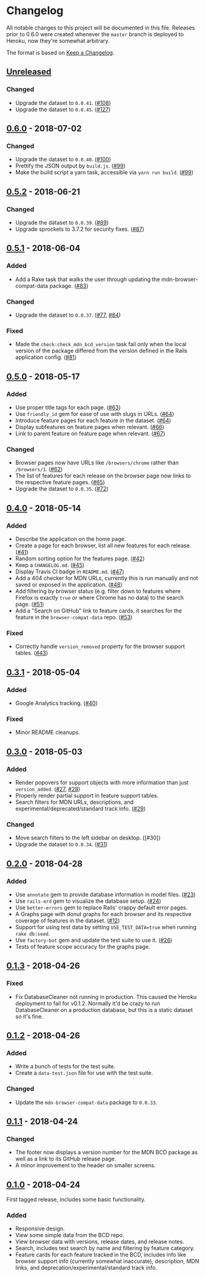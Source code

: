 # Changelog
All notable changes to this project will be documented in this file. Releases prior to 0.6.0 were created whenever the `master` branch is deployed to Heroku, now they're somewhat arbitrary.

The format is based on [Keep a Changelog](https://keepachangelog.com/en/1.0.0/).

## [Unreleased]
### Changed
- Upgrade the dataset to `0.0.41`. ([#108])
- Upgrade the dataset to `0.0.45`. ([#127])

## [0.6.0] - 2018-07-02
### Changed
- Upgrade the dataset to `0.0.40`. ([#100])
- Prettify the JSON output by `build.js`. ([#99])
- Make the build script a yarn task, accessible via `yarn run build`. ([#99])

## [0.5.2] - 2018-06-21
### Changed
- Upgrade the dataset to `0.0.39`. ([#89])
- Upgrade sprockets to 3.7.2 for security fixes. ([#87])

## [0.5.1] - 2018-06-04
### Added
- Add a Rake task that walks the user through updating the mdn-browser-compat-data package. ([#83])

### Changed
- Upgrade the dataset to `0.0.37`. ([#77], [#84])

### Fixed
- Made the `check:check_mdn_bcd_version` task fail only when the local version of the package differed from the version defined in the Rails application config. ([#81])

## [0.5.0] - 2018-05-17
### Added
- Use proper title tags for each page. ([#63])
- Use `friendly_id` gem for ease of use with slugs in URLs. ([#64])
- Introduce feature pages for each feature in the dataset. ([#64])
- Display subfeatures on feature pages when relevant. ([#66])
- Link to parent feature on feature page when relevant. ([#67])

### Changed
- Browser pages now have URLs like `/browsers/chrome` rather than `/browsers/1`. ([#62])
- The list of features for each release on the browser page now links to the respective feature pages. ([#65])
- Upgrade the dataset to `0.0.35`. ([#72])

## [0.4.0] - 2018-05-14
### Added
- Describe the application on the home page.
- Create a page for each browser, list all new features for each release. ([#41])
- Random sorting option for the features page. ([#42])
- Keep a `CHANGELOG.md`. ([#45])
- Display Travis CI badge in `README.md`. ([#47])
- Add a 404 checker for MDN URLs, currently this is run manually and not saved or exposed in the application. ([#48])
- Add filtering by browser status (e.g. filter down to features where Firefox is exactly `true` or where Chrome has no data) to the search page. ([#51])
- Add a "Search on GitHub" link to feature cards, it searches for the feature in the `browser-compat-data` repo. ([#53])

### Fixed
- Correctly handle `version_removed` property for the browser support tables. ([#43])

## [0.3.1] - 2018-05-04
### Added
- Google Analytics tracking. ([#40])

### Fixed
- Minor README cleanups.

## [0.3.0] - 2018-05-03
### Added
- Render popovers for support objects with more information than just `version_added`. ([#27], [#28])
- Properly render partial support in feature support tables.
- Search filters for MDN URLs, descriptions, and experimental/deprecated/standard track info. ([#29])

### Changed
- Move search filters to the left sidebar on desktop. ([#30])
- Upgrade the dataset to `0.0.34`. ([#31])

## [0.2.0] - 2018-04-28
### Added
- Use `annotate` gem to provide database information in model files. ([#23])
- Use `rails-erd` gem to visualize the database setup. ([#24])
- Use `better-errors` gem to replace Rails' crappy default error pages.
- A Graphs page with donut graphs for each browser and its respective coverage of features in the dataset. ([#12])
- Support for using test data by setting `USE_TEST_DATA=true` when running `rake db:seed`.
- Use `factory-bot` gem and update the test suite to use it. ([#26])
- Tests of feature scope accuracy for the graphs page.

## [0.1.3] - 2018-04-26
### Fixed
- Fix DatabaseCleaner not running in production. This caused the Heroku deployment to fail for v0.1.2. Normally it'd be crazy to run DatabaseCleaner on a production database, but this is a static dataset so it's fine.

## [0.1.2] - 2018-04-26
### Added
- Write a bunch of tests for the test suite.
- Create a `data-test.json` file for use with the test suite.

### Changed
- Update the `mdn-browser-compat-data` package to `0.0.33`.

## [0.1.1] - 2018-04-24
### Changed
- The footer now displays a version number for the MDN BCD package as well as a link to its GitHub release page.
- A minor improvement to the header on smaller screens.

## [0.1.0] - 2018-04-24

First tagged release, includes some basic functionality.

### Added
- Responsive design.
- View some simple data from the BCD repo.
- View browser data with versions, release dates, and release notes.
- Search, includes text search by name and filtering by feature category.
- Feature cards for each feature tracked in the BCD, includes info like browser support info (currently somewhat inaccurate), description, MDN links, and deprecation/experimental/standard track info.

[#12]: https://github.com/connorshea/mdn-compat-data-explorer/pull/12
[#23]: https://github.com/connorshea/mdn-compat-data-explorer/pull/23
[#24]: https://github.com/connorshea/mdn-compat-data-explorer/pull/24
[#26]: https://github.com/connorshea/mdn-compat-data-explorer/pull/26
[#27]: https://github.com/connorshea/mdn-compat-data-explorer/pull/27
[#28]: https://github.com/connorshea/mdn-compat-data-explorer/pull/28
[#29]: https://github.com/connorshea/mdn-compat-data-explorer/pull/29
[#31]: https://github.com/connorshea/mdn-compat-data-explorer/pull/31
[#40]: https://github.com/connorshea/mdn-compat-data-explorer/pull/40
[#41]: https://github.com/connorshea/mdn-compat-data-explorer/pull/41
[#42]: https://github.com/connorshea/mdn-compat-data-explorer/pull/42
[#43]: https://github.com/connorshea/mdn-compat-data-explorer/pull/43
[#45]: https://github.com/connorshea/mdn-compat-data-explorer/pull/45
[#47]: https://github.com/connorshea/mdn-compat-data-explorer/pull/47
[#48]: https://github.com/connorshea/mdn-compat-data-explorer/pull/48
[#51]: https://github.com/connorshea/mdn-compat-data-explorer/pull/51
[#53]: https://github.com/connorshea/mdn-compat-data-explorer/pull/53
[#62]: https://github.com/connorshea/mdn-compat-data-explorer/pull/62
[#63]: https://github.com/connorshea/mdn-compat-data-explorer/pull/63
[#64]: https://github.com/connorshea/mdn-compat-data-explorer/pull/64
[#65]: https://github.com/connorshea/mdn-compat-data-explorer/pull/65
[#66]: https://github.com/connorshea/mdn-compat-data-explorer/pull/66
[#67]: https://github.com/connorshea/mdn-compat-data-explorer/pull/67
[#72]: https://github.com/connorshea/mdn-compat-data-explorer/pull/72
[#77]: https://github.com/connorshea/mdn-compat-data-explorer/pull/77
[#81]: https://github.com/connorshea/mdn-compat-data-explorer/pull/81
[#83]: https://github.com/connorshea/mdn-compat-data-explorer/pull/83
[#84]: https://github.com/connorshea/mdn-compat-data-explorer/pull/84
[#87]: https://github.com/connorshea/mdn-compat-data-explorer/pull/87
[#89]: https://github.com/connorshea/mdn-compat-data-explorer/pull/89
[#99]: https://github.com/connorshea/mdn-compat-data-explorer/pull/99
[#100]: https://github.com/connorshea/mdn-compat-data-explorer/pull/100
[#108]: https://github.com/connorshea/mdn-compat-data-explorer/pull/108
[#127]: https://github.com/connorshea/mdn-compat-data-explorer/pull/127

[Unreleased]: https://github.com/connorshea/mdn-compat-data-explorer/compare/v0.6.0...HEAD
[0.6.0]: https://github.com/connorshea/mdn-compat-data-explorer/compare/v0.5.2...v0.6.0
[0.5.2]: https://github.com/connorshea/mdn-compat-data-explorer/compare/v0.5.1...v0.5.2
[0.5.1]: https://github.com/connorshea/mdn-compat-data-explorer/compare/v0.5.0...v0.5.1
[0.5.0]: https://github.com/connorshea/mdn-compat-data-explorer/compare/v0.4.0...v0.5.0
[0.4.0]: https://github.com/connorshea/mdn-compat-data-explorer/compare/v0.3.1...v0.4.0
[0.3.1]: https://github.com/connorshea/mdn-compat-data-explorer/compare/v0.3.0...v0.3.1
[0.3.0]: https://github.com/connorshea/mdn-compat-data-explorer/compare/v0.2.1....v0.3.0
[0.2.1]: https://github.com/connorshea/mdn-compat-data-explorer/compare/v0.2.0...v0.2.1
[0.2.0]: https://github.com/connorshea/mdn-compat-data-explorer/compare/v0.1.3...v0.2.0
[0.1.3]: https://github.com/connorshea/mdn-compat-data-explorer/compare/v0.1.2...v0.1.3
[0.1.2]: https://github.com/connorshea/mdn-compat-data-explorer/compare/v0.1.1...v0.1.2
[0.1.1]: https://github.com/connorshea/mdn-compat-data-explorer/compare/v0.1.0...v0.1.1
[0.1.0]: https://github.com/connorshea/mdn-compat-data-explorer/compare/ee9ba623834b8872fc7f6dac97f0197cf29c311b...v0.1.0
